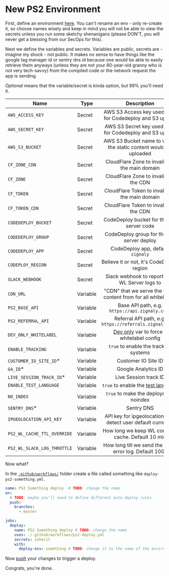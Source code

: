 # New PS2 Environment

First, define an environment [here](https://github.com/zignaly-open/zignaly-neo/settings/environments). You can't rename an env - only re-create it, so choose names wisely and keep in mind you will not be able to view the secrets unless you run some sketchy shenanigans (please DON'T, you will never get a blessing from our SecOps for this).

Next we define the variables and secrets. Variables are public, secrets are - imagine my shock - not public. It makes no sense to have things like the google tag manager id or sentry dns id because one would be able to easily retrieve them anyways (unless they are not your 80-year-old granny who is not very tech-savvy) from the compiled code or the network request the app is sending.

*Optional*</opt2> means that the variable/secret is kinda option, but 99% you'll need it.


| Name                        | Type     |                           Description                            |     Optional |
|-----------------------------|----------|:----------------------------------------------------------------:|-------------:|
| `AWS_ACCESS_KEY`            | Secret   |     AWS S3 Access key used both for Codedeploy and S3 upload     | **Required** |
| `AWS_SECRET_KEY`            | Secret   |     AWS S3 Secret key used both for Codedeploy and S3 upload     | **Required** |
| `AWS_S3_BUCKET`             | Secret   | AWS S3 Bucket name to which the static content would be uploaded | **Required** |
| `CF_ZONE_CDN`               | Secret   |          CloudFlare Zone to invalidate the main domain           |  *Optional** |
| `CF_ZONE`                   | Secret   |              CloudFlare Zone to invalidate  the CDN              |  *Optional** |
| `CF_TOKEN`                  | Secret   |          CloudFlare Token to invalidate the main domain          |  *Optional** |
| `CF_TOKEN_CDN`              | Secret   |              CloudFlare Token to invalidate the CDN              |  *Optional** |
| `CODEDEPLOY_BUCKET`         | Secret   |             CodeDeploy bucket for the WL server code             | **Required** |
| `CODEDEPLOY_GROUP`          | Secret   |            CodeDeploy group for the WL server deploy             | **Required** |
| `CODEDEPLOY_APP`            | Secret   |                CodeDeploy app, default `zignaly`                 | *Optional* |
| `CODEPLOY_REGION`           | Secret   |            Believe it or not, it's CodeDeploy region             | **Required** |
| `SLACK_WEBHOOK`             | Secret   |          Slack webhook to report PS2 WL Server logs to           |   *Optional* |
| `CDN_URL`                   | Variable | "CDN" that we serve the static content from for all whitelabels  | **Required** |
| `PS2_BASE_API`              | Variable |          Base API path, e.g. `https://api.zignaly.com/`          | **Required** |
| `PS2_REFERRAL_API`          | Variable |     Referral API path, e.g. `https://referrals.zignaly.com/`     |   *Optional* |
| `DEV_ONLY_WHITELABEL`       | Variable |  [Dev only](../src/whitelabel) var to force a whitelabel config  |   *Dev only* |
| `ENABLE_TRACKING`           | Variable |              `true` to enable the trackign systems               |   *Optional* |
| `CUSTOMER_IO_SITE_ID`*      | Variable |                       Customer IO Site ID                        |   *Optional* |
| `GA_ID`*                    | Variable |                       Google Analytics ID                        |   *Optional* |
| `LIVE_SESSION_TRACK_ID`*    | Variable |                      Live Session track ID                       |   *Optional* |
| `ENABLE_TEST_LANGUAGE`      | Variable |     `true` to enable the [test language](./multilanguage.md)     |   *Optional* |
| `NO_INDEX`                  | Variable |              `true` to make the deployment noindex               |   *Optional* |
| `SENTRY_DNS`*               | Variable |                            Sentry DNS                            |   *Optional* |
| `IPGEOLOCATION_API_KEY`     | Variable |   API key for ipgeolocation.io to detect user default currency   |   *Optional* |
| `PS2_WL_CACHE_TTL_OVERRIDE` | Variable |       How long we keep WL config in cache. Default 10 min        |   *Optional* |
| `PS2_WL_SLACK_LOG_THROTTLE` | Variable |      How long till we send the same error log. Default 100s      |   *Optional* |


Now what?

In the [`.github/workflows/`](../../.github/workflows) folder create a file called something like `deploy-ps2-something.yml`.

```yml
name: PS2 Something deploy  # TODO: change the name
on:
  # TODO: maybe you'll need to define different auto-deploy rules
  push:
    branches: 
      - master 

jobs:
  deploy:
    name: PS2 Something deploy # TODO: change the name
    uses: ./.github/workflows/ps2-deploy.yml
    secrets: inherit
    with:
      deploy-env: something # TODO: change it to the name of the environment you've just created

```

Now [push](https://youtu.be/X-wub0Q0AGc?si=2S65LQWcY0hrb7Kj&t=1) your changes to trigger a deploy.

Congrats, you're done.

